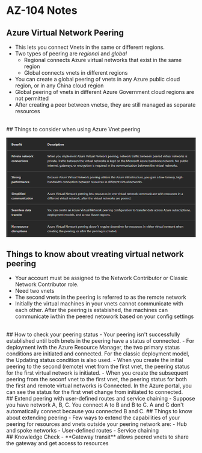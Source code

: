 # AZ-104 Notes
## Azure Virtual Network Peering
- This lets you connect Vnets in the same or different regions.
- Two types of peering are *regional* and *global*
	- Regional connects Azure virtual networks that exist in the same region
	- Global connects vnets in different regions
- You can create a global peering of vnets in any Azure public cloud region, or in any China cloud region
- Global peering of vnets in different Azure Government cloud regions are not permitted
- After creating a peer between vnetse, they are still managed as separate resources
<br>
## Things to consider when using Azure Vnet peering


![Screenshot 2024-04-04 172112.png](./_resources/Screenshot%202024-04-04%20172112.png)
<br>
## Things to know about vreating virtual network peering
- Your account must be assigned to the Network Contributor or Classic Network Contributor role. 
- Need two vnets
- The second vnets in the peering is referred to as the remote network
- Initially the virtual machines in your vnets cannot communicate with each other. After the peering is estabished, the machines can communicate iwthin the peered netowork based on your config settings
<br>
## How to check your peering status
- Your peering isn't successfully established until both bnets in the peering have a status of connected.
- For deployment iwth the Azure Resource Manager, the two primary status conditions are initiated and connected. For the classic deployment model, the Updating status condition is also used.
- When you create the initial peering to the second (remote) vnet from the first vnet, the peering status for the first virtual network is initiated.
- When you create the subsequent peering from the seconf vnet to the first vnet, the peering status for both the first and remote virtual networks is Connected. In the Azure portal, you can see the status for the first vnet change from initiated to connected.
<br>
## Extend peering with user-defined routes and service chaining
- Suppose you have network A, B, C. You connect A to B and B to C. A and C don't automatically connect because you connected B and C.
## Things to know about extending peering
- Few ways to extend the capabilities of your peering for resources and vnets outside your peering network are:
	- Hub and spoke networks
	- User-defined routes
	- Service chaining
<br>
## Knowledge Check
- **Gateway transit** allows peered vnets to share the gateway and get access to resources
